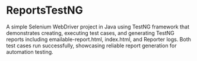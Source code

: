 # ReportsTestNG
A simple Selenium WebDriver project in Java using TestNG framework that demonstrates creating, executing test cases, and generating TestNG reports including emailable-report.html, index.html, and Reporter logs. Both test cases run successfully, showcasing reliable report generation for automation testing.
